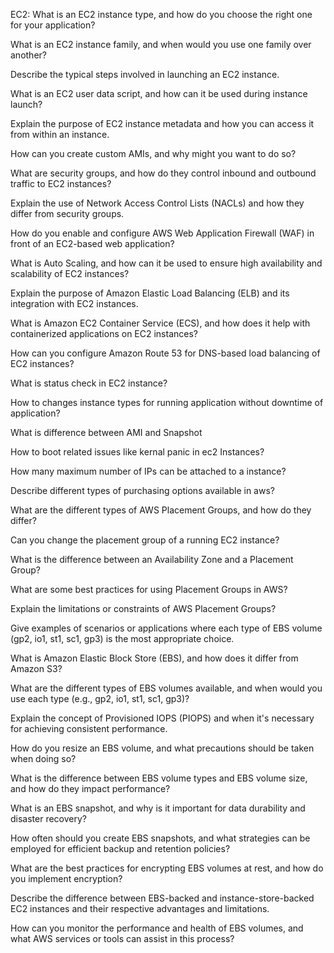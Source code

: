 EC2:
  What is an EC2 instance type, and how do you choose the right one for your application?
  
  What is an EC2 instance family, and when would you use one family over another?
  
  Describe the typical steps involved in launching an EC2 instance.
  
  What is an EC2 user data script, and how can it be used during instance launch?
  
  Explain the purpose of EC2 instance metadata and how you can access it from within an instance.
  
  How can you create custom AMIs, and why might you want to do so?
  
  What are security groups, and how do they control inbound and outbound traffic to EC2 instances?
  
  Explain the use of Network Access Control Lists (NACLs) and how they differ from security groups.
  
  How do you enable and configure AWS Web Application Firewall (WAF) in front of an EC2-based web application?
  
  What is Auto Scaling, and how can it be used to ensure high availability and scalability of EC2 instances?
  
  Explain the purpose of Amazon Elastic Load Balancing (ELB) and its integration with EC2 instances.
  
  What is Amazon EC2 Container Service (ECS), and how does it help with containerized applications on EC2 instances?
  
  How can you configure Amazon Route 53 for DNS-based load balancing of EC2 instances?
  
  What is status check in EC2 instance?
  
  How to changes instance types for running application without downtime of application?
  
  What is difference between AMI and Snapshot
  
  How to boot related issues like kernal panic in ec2 Instances?
  
  How many maximum number of IPs can be attached to a instance?
  
  Describe different types of purchasing options available in aws?
  
  What are the different types of AWS Placement Groups, and how do they differ?
  
  Can you change the placement group of a running EC2 instance?
  
  What is the difference between an Availability Zone and a Placement Group?
  
  What are some best practices for using Placement Groups in AWS?
  
  Explain the limitations or constraints of AWS Placement Groups?
  
  Give examples of scenarios or applications where each type of EBS volume (gp2, io1, st1, sc1, gp3) is the most appropriate choice.
  
  What is Amazon Elastic Block Store (EBS), and how does it differ from Amazon S3?
  
  What are the different types of EBS volumes available, and when would you use each type (e.g., gp2, io1, st1, sc1, gp3)?
  
  Explain the concept of Provisioned IOPS (PIOPS) and when it's necessary for achieving consistent performance.
  
  How do you resize an EBS volume, and what precautions should be taken when doing so?
  
  What is the difference between EBS volume types and EBS volume size, and how do they impact performance?
  
  What is an EBS snapshot, and why is it important for data durability and disaster recovery?
  
  How often should you create EBS snapshots, and what strategies can be employed for efficient backup and retention policies?
  
  What are the best practices for encrypting EBS volumes at rest, and how do you implement encryption?
  
  Describe the difference between EBS-backed and instance-store-backed EC2 instances and their respective advantages and limitations.
  
  How can you monitor the performance and health of EBS volumes, and what AWS services or tools can assist in this process?
  
